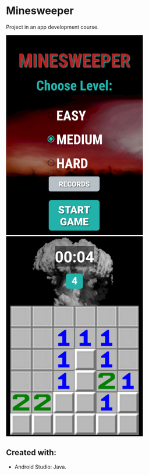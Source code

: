 # Minesweeper

Project in an app development course. 

![](mine1.png)
![](mine2.png)

## Created with:
* Android Studio: Java.
